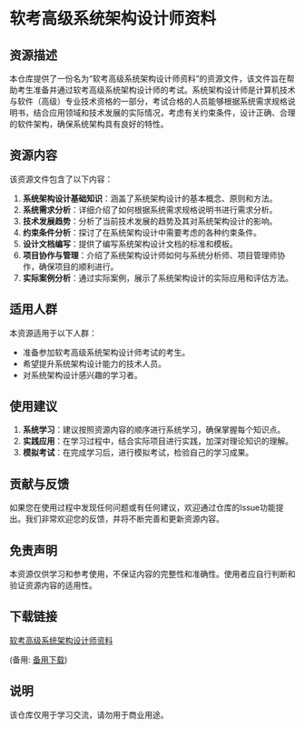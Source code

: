# 软考高级系统架构设计师资料

## 资源描述

本仓库提供了一份名为“软考高级系统架构设计师资料”的资源文件，该文件旨在帮助考生准备并通过软考高级系统架构设计师的考试。系统架构设计师是计算机技术与软件（高级）专业技术资格的一部分，考试合格的人员能够根据系统需求规格说明书，结合应用领域和技术发展的实际情况，考虑有关约束条件，设计正确、合理的软件架构，确保系统架构具有良好的特性。

## 资源内容

该资源文件包含了以下内容：

1. **系统架构设计基础知识**：涵盖了系统架构设计的基本概念、原则和方法。
2. **系统需求分析**：详细介绍了如何根据系统需求规格说明书进行需求分析。
3. **技术发展趋势**：分析了当前技术发展的趋势及其对系统架构设计的影响。
4. **约束条件分析**：探讨了在系统架构设计中需要考虑的各种约束条件。
5. **设计文档编写**：提供了编写系统架构设计文档的标准和模板。
6. **项目协作与管理**：介绍了系统架构设计师如何与系统分析师、项目管理师协作，确保项目的顺利进行。
7. **实际案例分析**：通过实际案例，展示了系统架构设计的实际应用和评估方法。

## 适用人群

本资源适用于以下人群：

- 准备参加软考高级系统架构设计师考试的考生。
- 希望提升系统架构设计能力的技术人员。
- 对系统架构设计感兴趣的学习者。

## 使用建议

1. **系统学习**：建议按照资源内容的顺序进行系统学习，确保掌握每个知识点。
2. **实践应用**：在学习过程中，结合实际项目进行实践，加深对理论知识的理解。
3. **模拟考试**：在完成学习后，进行模拟考试，检验自己的学习成果。

## 贡献与反馈

如果您在使用过程中发现任何问题或有任何建议，欢迎通过仓库的Issue功能提出。我们非常欢迎您的反馈，并将不断完善和更新资源内容。

## 免责声明

本资源仅供学习和参考使用，不保证内容的完整性和准确性。使用者应自行判断和验证资源内容的适用性。

## 下载链接
[软考高级系统架构设计师资料](https://pan.quark.cn/s/d8acb6b84291) 

(备用: [备用下载](https://pan.baidu.com/s/1I8aSbxuJ8lj0XkOM4uTjHg?pwd=1234))

## 说明

该仓库仅用于学习交流，请勿用于商业用途。
